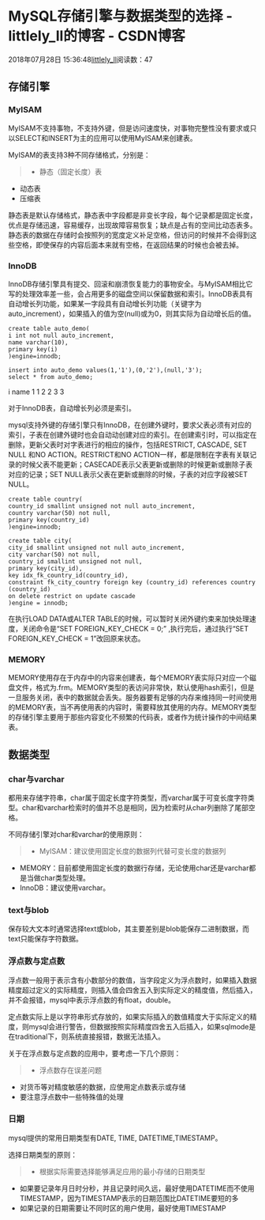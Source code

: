 # MySQL存储引擎与数据类型的选择 - littlely_ll的博客 - CSDN博客





2018年07月28日 15:36:48[littlely_ll](https://me.csdn.net/littlely_ll)阅读数：47








## 存储引擎

### MyISAM

MyISAM不支持事物，不支持外键，但是访问速度快，对事物完整性没有要求或只以SELECT和INSERT为主的应用可以使用MyISAM来创建表。 

MyISAM的表支持3种不同存储格式，分别是：

> - 静态（固定长度）表
- 动态表
- 压缩表


静态表是默认存储格式，静态表中字段都是非变长字段，每个记录都是固定长度，优点是存储迅速，容易缓存，出现故障容易恢复；缺点是占有的空间比动态表多。静态表的数据在存储时会按照列的宽度定义补足空格，但访问的时候并不会得到这些空格，即使保存的内容后面本来就有空格，在返回结果的时候也会被去掉。

### InnoDB

InnoDB存储引擎具有提交、回滚和崩溃恢复能力的事物安全。与MyISAM相比它写的处理效率差一些，会占用更多的磁盘空间以保留数据和索引。InnoDB表具有自动增长列功能，如果某一字段具有自动增长列功能（关键字为auto_increment），如果插入的值为空(null)或为0，则其实际为自动增长后的值。

```
create table auto_demo(
i int not null auto_increment,
name varchar(10),
primary key(i)
)engine=innodb;

insert into auto_demo values(1,'1'),(0,'2'),(null,'3');
select * from auto_demo;
```
i  name
1   1
2   2
3   3

对于InnoDB表，自动增长列必须是索引。 

mysql支持外键的存储引擎只有InnoDB，在创建外键时，要求父表必须有对应的索引，子表在创建外键时也会自动动创建对应的索引。在创建索引时，可以指定在删除，更新父表时对字表进行的相应的操作，包括RESTRICT, CASCADE, SET NULL 和NO ACTION。RESTRICT和NO ACTION一样，都是限制在字表有关联记录的时候父表不能更新；CASECADE表示父表更新或删除的时候更新或删除子表对应的记录；SET NULL表示父表在更新或删除的时候，子表的对应字段被SET NULL。

```
create table country(
country_id smallint unsigned not null auto_increment,
country varchar(50) not null,
primary key(country_id)
)engine=innodb;

create table city(
city_id smallint unsigned not null auto_increment,
city varchar(50) not null,
country_id smallint unsigned not null,
primary key(city_id),
key idx_fk_country_id(country_id),
constraint fk_city_country foreign key (country_id) references country (country_id)
on delete restrict on update cascade
)engine = innodb;
```

在执行LOAD DATA或ALTER TABLE的时候，可以暂时关闭外键约束来加快处理速度，关闭命令是“SET FOREIGN_KEY_CHECK = 0;” ,执行完后，通过执行“SET FOREIGN_KEY_CHECK = 1”改回原来状态。

### MEMORY

MEMORY使用存在于内存中的内容来创建表，每个MEMORY表实际只对应一个磁盘文件，格式为.frm。MEMORY类型的表访问非常快，默认使用hash索引，但是一旦服务关闭，表中的数据就会丢失。服务器要有足够的内存来维持同一时间使用的MEMORY表，当不再使用表的内容时，需要释放其使用的内存。MEMORY类型的存储引擎主要用于那些内容变化不频繁的代码表，或者作为统计操作的中间结果表。

## 数据类型

### char与varchar

都用来存储字符串，char属于固定长度字符类型，而varchar属于可变长度字符类型。char和varchar检索时的值并不总是相同，因为检索时从char列删除了尾部空格。 

不同存储引擎对char和varchar的使用原则：

> - MyISAM：建议使用固定长度的数据列代替可变长度的数据列
- MEMORY：目前都使用固定长度的数据行存储，无论使用char还是varchar都是当做char类型处理。
- InnoDB：建议使用varchar。


### text与blob

保存较大文本时通常选择text或blob，其主要差别是blob能保存二进制数据，而text只能保存字符数据。

### 浮点数与定点数

浮点数一般用于表示含有小数部分的数值，当字段定义为浮点数时，如果插入数据精度超过定义的实际精度，则插入值会四舍五入到实际定义的精度值，然后插入，并不会报错，mysql中表示浮点数的有float，double。 

定点数实际上是以字符串形式存放的，如果实际插入的数值精度大于实际定义的精度，则mysql会进行警告，但数据按照实际精度四舍五入后插入，如果sqlmode是在traditional下，则系统直接报错，数据无法插入。 

关于在浮点数与定点数的应用中，要考虑一下几个原则：
> - 浮点数存在误差问题
- 对货币等对精度敏感的数据，应使用定点数表示或存储
- 要注意浮点数中一些特殊值的处理


### 日期

mysql提供的常用日期类型有DATE, TIME, DATETIME,TIMESTAMP。 

选择日期类型的原则：

> - 根据实际需要选择能够满足应用的最小存储的日期类型
- 如果要记录年月日时分秒，并且记录时间久远，最好使用DATETIME而不使用TIMESTAMP，因为TIMESTAMP表示的日期范围比DATETIME要短的多
- 如果记录的日期需要让不同时区的用户使用，最好使用TIMESTAMP





